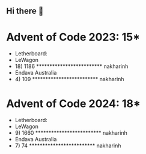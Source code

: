 ## Hi there 👋

# Advent of Code 2023: 15*
- Letherboard: 
- LeWagon
-   18\) 1186 *************************  nakharinh
- Endava Australia
-   4\) 109 *************************  nakharinh
# Advent of Code 2024: 18*
- Letherboard: 
- LeWagon
-   9\) 1660 *************************  nakharinh
- Endava Australia
-   7\)  74 *************************  nakharinh


<!--
**elektrodynamiks/elektrodynamiks** is a ✨ _special_ ✨ repository because its `README.md` (this file) appears on your GitHub profile.

Here are some ideas to get you started:

- 🔭 I’m currently working on ...
- 🌱 I’m currently learning ...
- 👯 I’m looking to collaborate on ...
- 🤔 I’m looking for help with ...
- 💬 Ask me about ...
- 📫 How to reach me: ...
- 😄 Pronouns: ...
- ⚡ Fun fact: ...
-->
